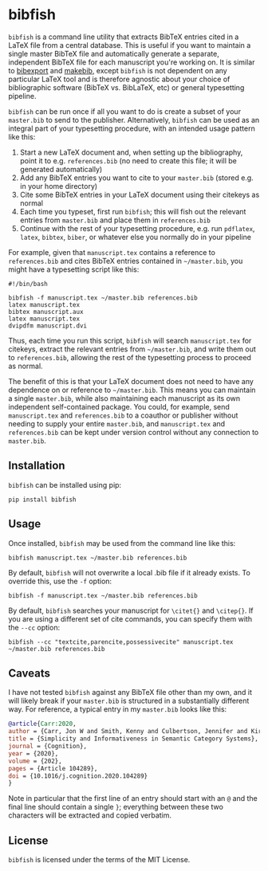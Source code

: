 bibfish
=======

`bibfish` is a command line utility that extracts BibTeX entries cited in a LaTeX file from a central database. This is useful if you want to maintain a single master BibTeX file and automatically generate a separate, independent BibTeX file for each manuscript you're working on. It is similar to [bibexport](https://www.ctan.org/tex-archive/biblio/bibtex/utils/bibexport/) and [makebib](https://gitlab.com/Verner/makebib), except `bibfish` is not dependent on any particular LaTeX tool and is therefore agnostic about your choice of bibliographic software (BibTeX vs. BibLaTeX, etc) or general typesetting pipeline.

`bibfish` can be run once if all you want to do is create a subset of your `master.bib` to send to the publisher. Alternatively, `bibfish` can be used as an integral part of your typesetting procedure, with an intended usage pattern like this:

1. Start a new LaTeX document and, when setting up the bibliography, point it to e.g. `references.bib` (no need to create this file; it will be generated automatically)
2. Add any BibTeX entries you want to cite to your `master.bib` (stored e.g. in your home directory)
3. Cite some BibTeX entries in your LaTeX document using their citekeys as normal
4. Each time you typeset, first run `bibfish`; this will fish out the relevant entries from `master.bib` and place them in `references.bib`
5. Continue with the rest of your typesetting procedure, e.g. run `pdflatex`, `latex`, `bibtex`, `biber`, or whatever else you normally do in your pipeline

For example, given that `manuscript.tex` contains a reference to `references.bib` and cites BibTeX entries contained in `~/master.bib`, you might have a typesetting script like this:

```shell
#!/bin/bash

bibfish -f manuscript.tex ~/master.bib references.bib
latex manuscript.tex
bibtex manuscript.aux
latex manuscript.tex
dvipdfm manuscript.dvi
```

Thus, each time you run this script, `bibfish` will search `manuscript.tex` for citekeys, extract the relevant entries from `~/master.bib`, and write them out to `references.bib`, allowing the rest of the typesetting process to proceed as normal.

The benefit of this is that your LaTeX document does not need to have any dependence on or reference to `~/master.bib`. This means you can maintain a single `master.bib`, while also maintaining each manuscript as its own independent self-contained package. You could, for example, send `manuscript.tex` and `references.bib` to a coauthor or publisher without needing to supply your entire `master.bib`, and `manuscript.tex` and `references.bib` can be kept under version control without any connection to `master.bib`.


Installation
------------

`bibfish` can be installed using pip:

```shell
pip install bibfish
```


Usage
-----

Once installed, `bibfish` may be used from the command line like this:

```shell
bibfish manuscript.tex ~/master.bib references.bib
```

By default, `bibfish` will not overwrite a local .bib file if it already exists. To override this, use the `-f` option:

```shell
bibfish -f manuscript.tex ~/master.bib references.bib
```

By default, `bibfish` searches your manuscript for `\citet{}` and `\citep{}`. If you are using a different set of cite commands, you can specify them with the `--cc` option:

```shell
bibfish --cc "textcite,parencite,possessivecite" manuscript.tex ~/master.bib references.bib
```


Caveats
-------

I have not tested `bibfish` against any BibTeX file other than my own, and it will likely break if your `master.bib` is structured in a substantially different way. For reference, a typical entry in my `master.bib` looks like this:

```bibtex
@article{Carr:2020,
author = {Carr, Jon W and Smith, Kenny and Culbertson, Jennifer and Kirby, Simon},
title = {Simplicity and Informativeness in Semantic Category Systems},
journal = {Cognition},
year = {2020},
volume = {202},
pages = {Article 104289},
doi = {10.1016/j.cognition.2020.104289}
}
```

Note in particular that the first line of an entry should start with an `@` and the final line should contain a single `}`; everything between these two characters will be extracted and copied verbatim.


License
-------

`bibfish` is licensed under the terms of the MIT License.
